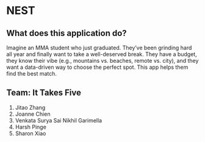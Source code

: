 # NEST

## What does this application do?
Imagine an MMA student who just graduated. They’ve been grinding hard all year and finally want to take a well-deserved break. 
They have a budget, they know their vibe (e.g., mountains vs. beaches, remote vs. city), and they want a data-driven way to choose the perfect spot. 
This app helps them find the best match.

## Team: It Takes Five
1. Jitao Zhang
2. Joanne Chien
3. Venkata Surya Sai Nikhil Garimella
4. Harsh Pinge
5. Sharon Xiao